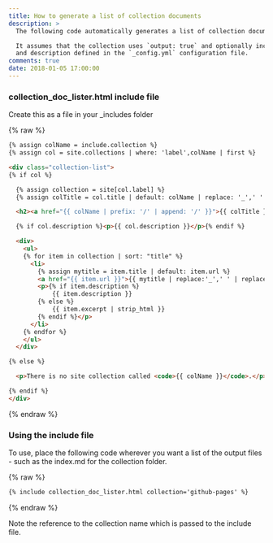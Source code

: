 ```yaml
---
title: How to generate a list of collection documents
description: >
  The following code automatically generates a list of collection documents.

  It assumes that the collection uses `output: true` and optionally includes a collection title
  and description defined in the `_config.yml` configuration file.
comments: true
date: 2018-01-05 17:00:00
---
```


### collection_doc_lister.html include file

Create this as a file in your _includes folder

{% raw %}
```html
{% assign colName = include.collection %}
{% assign col = site.collections | where: 'label',colName | first %}

<div class="collection-list">
{% if col %}

  {% assign collection = site[col.label] %}
  {% assign colTitle = col.title | default: colName | replace: '_',' ' | replace: '-', ' ' | capitalize %}

  <h2><a href="{{ colName | prefix: '/' | append: '/' }}">{{ colTitle }}</a></h2>

  {% if col.description %}<p>{{ col.description }}</p>{% endif %}

  <div>
    <ul>
    {% for item in collection | sort: "title" %}
      <li>
        {% assign mytitle = item.title | default: item.url %}
        <a href="{{ item.url }}">{{ mytitle | replace:'_',' ' | replace:'-',' ' }}</a> {% if item.date %}({{ item.date | date: "%Y-%m-%d %H:%M" }}){% endif %}
        <p>{% if item.description %}
            {{ item.description }}
        {% else %}
            {{ item.excerpt | strip_html }}
        {% endif %}</p>
      </li>
    {% endfor %}
    </ul>
  </div>

{% else %}

  <p>There is no site collection called <code>{{ colName }}</code>.</p>

{% endif %}
</div>
```
{% endraw %}

### Using the include file

To use, place the following code wherever you want a list of the output files - such as the index.md for the collection folder.

{% raw %}
```markdown
{% include collection_doc_lister.html collection='github-pages' %}
```
{% endraw %}

Note the reference to the collection name which is passed to the include file.
